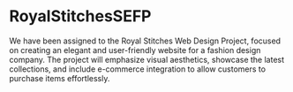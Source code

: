 # RoyalStitchesSEFP
We have been assigned to the Royal Stitches Web Design Project, focused on creating an elegant and user-friendly website for a fashion design company. The project will emphasize visual aesthetics, showcase the latest collections, and include e-commerce integration to allow customers to purchase items effortlessly.